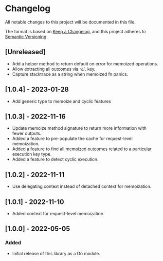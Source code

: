 # Changelog
All notable changes to this project will be documented in this file.

The format is based on [Keep a Changelog](https://keepachangelog.com/en/1.0.0/),
and this project adheres to [Semantic Versioning](https://semver.org/spec/v2.0.0.html).

## [Unreleased]
- Add a helper method to return default on error for memoized operations.
- Allow extracting all outcomes via `nil` key.
- Capture stacktrace as a string when memoized fn panics.

## [1.0.4] - 2023-01-28
- Add generic type to memoize and cyclic features

## [1.0.3] - 2022-11-16
- Update memoize method signature to return more information with fewer outputs.
- Added a feature to pre-populate the cache for request-level memoization.
- Added a feature to find all memoized outcomes related to a particular execution key type.
- Added a feature to detect cyclic execution.

## [1.0.2] - 2022-11-11
- Use delegating context instead of detached context for memoization.

## [1.0.1] - 2022-11-10
- Added context for request-level memoization.

## [1.0.0] - 2022-05-05
### Added
- Initial release of this library as a Go module.
